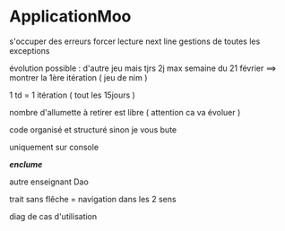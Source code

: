 # ApplicationMoo


s'occuper des erreurs 
forcer lecture next line
gestions de toutes les exceptions


évolution possible : d'autre jeu mais tjrs 2j max
semaine du 21 février ==> montrer la 1ère itération
( jeu de nim )

1 td = 1 itération ( tout les 15jours )

nombre d'allumette à retirer est libre ( attention ca va évoluer )

code organisé et structuré sinon je vous bute

uniquement sur console


***enclume***

autre enseignant Dao

trait sans flêche = navigation dans les 2 sens

diag de cas d'utilisation 


